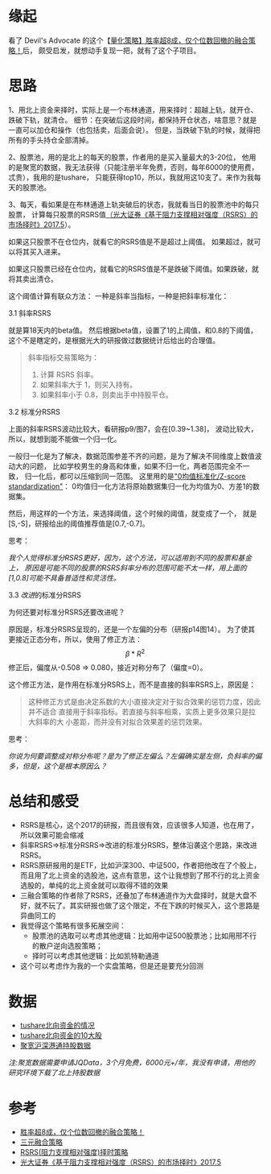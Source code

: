 # 缘起

看了 Devil's Advocate 的这个【[量化策略】胜率超8成，仅个位数回撤的融合策略！](https://www.youtube.com/watch?v=e6nMhYl8avk&ab_channel=Devil%27sAdvocate)后，
颇受启发，就想动手复现一把，就有了这个子项目。

# 思路
1、用北上资金来择时，实际上是一个布林通道，用来择时：超越上轨，就开仓、跌破下轨，就清仓。
细节：在突破后这段时间，都保持开仓状态，啥意思？就是一直可以加仓和操作（也包括卖，后面会说）。
但是，当跌破下轨的时候，就得把所有的手头持仓全部清掉。

2、股票池，用的是北上的每天的股票，作者用的是买入量最大的3-20位，
他用的是聚宽的数据，我无法获得（只能注册半年免费，否则，每年6000的使用费，忒贵），我用的是tushare，
只能获得top10，所以，我就用这10支了。来作为我每天的股票池。

3、每天，看如果是在布林通道上轨突破后的状态，我就看当日的股票池中的每只股票，
计算每只股票的RSRS值[（光大证券《基于阻力支撑相对强度（RSRS）的市场择时》2017.5](http://pg.jrj.com.cn/acc/Res/CN_RES/INVEST/2017/5/1/b4f37401-639d-493f-a810-38246b9c3c7d.pdf)）。

如果这只股票不在仓位内，就看它的RSRS值是不是超过上阈值。 如果超过，就可以将其买入进来。

如果这只股票已经在仓位内，就看它的RSRS值是不是跌破下阈值。如果跌破，就将其卖出清仓。

这个阈值计算有联众方法： 一种是斜率当指标，一种是把斜率标准化： 

3.1 斜率RSRS

就是算18天内的beta值。 然后根据beta值，设置了1的上阈值，和0.8的下阈值，这个不是瞎定的，是根据光大的研报做过数据统计后给出的合理值。

>斜率指标交易策略为：
>1. 计算 RSRS 斜率。
>2. 如果斜率大于 1，则买入持有。
>3. 如果斜率小于 0.8，则卖出手中持股平仓。

3.2 标准分RSRS

上面的斜率RSRS波动比较大，看研报p9/图7，会在[0.39~1.38]，
波动比较大，所以，就想到能不能做一个归一化。

一般归一化是为了解决，数据范围参差不齐的问题，是为了解决不同维度上数值波动大的问题，
比如学校男生的身高和体重，如果不归一化，两者范围完全不一致，
归一化后，都可以压缩到同一范围。
这里用的是["0均值标准化/Z-score standardization"](https://blog.csdn.net/bbbeoy/article/details/56665520)：
0均值归一化方法将原始数据集归一化为均值为0、方差1的数据集。

然后，用这样的一个方法，来选择阈值，这个时候的阈值，就变成了一个，
就是[S,-S]，研报给出的阈值推荐值是[0.7,-0.7]。

思考：

*我个人觉得标准分RSRS更好，因为，这个方法，可以适用到不同的股票和基金上，
原因是可能不同的股票的RSRS斜率分布的范围可能不太一样，用上面的[1,0.8]可能不具备普适性和灵活性。*

3.3 *改进*的标准分RSRS

为何还要对标准分RSRS还要改进呢？

原因是，标准分RSRS呈现的，还是一个左偏的分布（研报p14图14）。
为了使其更接近正态分布，所以，使用了修正方法：
$$ \beta * R^2 $$
修正后，偏度从-0.508 => 0.080，接近对称分布了（偏度=0）。

这个修正方法，是作用在标准分RSRS上，而不是直接的斜率RSRS上，原因是：
>这种修正方式是由决定系数的大小直接决定对于拟合效果的惩罚力度，因此并不适合
直接用于斜率指标。若直接与斜率相乘，实质上更多效果只是拉大斜率的大
小差距，而并没有对拟合效果差的惩罚效果。

思考：

*你说为何要调整成对称分布呢？是为了修正左偏么？左偏确实是左侧，负斜率的偏多，但是，这个是根本原因么？*

# 总结和感受
- RSRS是核心，这个2017的研报，而且很有效，应该很多人知道，也在用了，所以效果可能会缩减
- 斜率RSRS=>标准分RSRS=>改进的标准分RSRS，整体沿袭这个思路，来改进RSRS。
- RSRS原研报用的是ETF，比如沪深300、中证500，作者把他改在了个股上，而且用了北上资金的选股池，这点有意思，这个让我想到了邢不行的北上资金选股的，单纯的北上资金就可以取得不错的效果
- 三融合策略的作者除了RSRS，还叠加了布林通道作为大盘择时，就是大盘不好，就不玩了。其实研报也做了这个限定，不在下跌的时候买入，这个思路是异曲同工的
- 我觉得这个策略有很多拓展空间：
  - 股票池的选取可以考虑其他逻辑：比如用中证500股票池；比如用邢不行的散户逆向选股策略；
  - 择时可以考虑其他逻辑：比如凯特勒通道
- 这个可以考虑作为我的一个实盘策略，但是还是要充分回测

# 数据
- [tushare北向资金的情况](https://tushare.pro/document/2?doc_id=47)
- [tushare北向资金的10大股](https://tushare.pro/document/2?doc_id=48)
- [聚宽沪深港通持股数据](https://www.joinquant.com/help/api/help#Stock:%E6%B2%AA%E6%B7%B1%E6%B8%AF%E9%80%9A%E6%8C%81%E8%82%A1%E6%95%B0%E6%8D%AE)

*注:聚宽数据需要申请JQData，3个月免费，6000元+/年，我没有申请，用他的研究环境下载了北上持股数据*

# 参考
- [胜率超8成，仅个位数回撤的融合策略！](https://www.youtube.com/watch?v=e6nMhYl8avk&ab_channel=Devil%27sAdvocate)
- [三元融合策略](https://mp.weixin.qq.com/s/iX887oJw6gQ_mBRJaIyHQQ)
- [RSRS(阻力支撑相对强度)择时策略](https://zhuanlan.zhihu.com/p/33501881)
- [光大证券《基于阻力支撑相对强度（RSRS）的市场择时》2017.5](http://pg.jrj.com.cn/acc/Res/CN_RES/INVEST/2017/5/1/b4f37401-639d-493f-a810-38246b9c3c7d.pdf)
